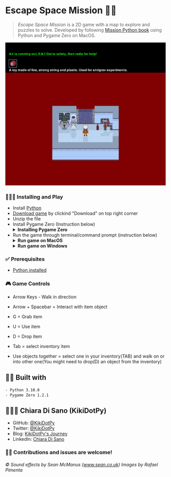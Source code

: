 # Escape Space Mission 👨‍🚀

> *Escape Space Mission* is a 2D game with a map to explore and puzzles to solve. Developed by following [Mission Python book](https://nostarch.com/missionpython) using Python and Pygame Zero on MacOS.

![alt text](https://github.com/KikiDotPy/Games_Projects/blob/main/Escape_Space_Mission/GameScreenshot.jpg?raw=true)
  
### 👨🏻‍🔧 Installing and Play

* Install [Python](https://www.python.org/downloads/)
* [Download game](https://drive.google.com/drive/folders/1C75NhUBE29wrauxHRF9YdiNBxDjtTYgC?usp=sharing) by clickind "Download" on top right corner
* Unzip the file
* Install Pygame Zero (Instruction below)
   <details><summary><strong>Installing Pygame Zero</strong></summary>
    <ul>
      <li><a href="https://drive.google.com/drive/folders/1C75NhUBE29wrauxHRF9YdiNBxDjtTYgC?usp=sharing">Download game</a> by clickind "Download" on top right corner</li>
      <li>Unzip the file</li>
      <li>Go inside game folder "Escape" and chose between "Pygame for Windows" or "Pygame for MacOS"</li>
      <li>Run Pygame zero installer OR type in Terminal (MacOS) or cmd (Windows) "pip install pgz"</li>
      <li>Close terminal window</li>
  </ul>
  </details>
* Run the game through terminal/command prompt (instruction below)
     <details><summary><strong>Run game on MacOS</strong></summary>
    <ul>
      <li><a href="https://drive.google.com/drive/folders/1C75NhUBE29wrauxHRF9YdiNBxDjtTYgC?usp=sharing">Download game</a> by clickind "Download" on top right corner</li>
      <li>Unzip the file</li>
      <li>Go inside game folder "Escape" and chose between "Pygame for Windows" or "Pygame for MacOS"</li>
      <li>Run Pygame zero installer OR type in Terminal (MacOS) or cmd (Windows) "pip install pgz"</li>
      <li>Close terminal window</li>
  </ul>
  </details>
     <details><summary><strong>Run game on Windows</strong></summary>
    <ul>
      <li><a href="https://drive.google.com/drive/folders/1C75NhUBE29wrauxHRF9YdiNBxDjtTYgC?usp=sharing">Download game</a> by clickind "Download" on top right corner</li>
      <li>Unzip the file</li>
      <li>Go inside game folder "Escape" and chose between "Pygame for Windows" or "Pygame for MacOS"</li>
      <li>Run Pygame zero installer OR type in Terminal (MacOS) or cmd (Windows) "pip install pgz"</li>
      <li>Close terminal window</li>
  </ul>
  </details>

### ✅ Prerequisites
* [Python installed](https://www.python.org/downloads/)

### 🎮 Game Controls
* Arrow Keys - Walk in direction
* Arrow + Spacebar = Interact with item object
* G = Grab item
* U = Use item
* D = Drop item
* Tab = select inventory item

* Use objects together = select one in your inventory(TAB) and walk on or into other one(You might need to drop(D) an object from the inventory)

## 👷🏻 Built with
    - Python 3.10.0
    - Pygame Zero 1.2.1

## 👩🏻‍💻 Chiara Di Sano (KikiDotPy)

* GitHub: [@KikiDotPy](https://github.com/KikiDotPy)
* Twitter: [@KikiDotPy](https://twitter.com/KikiDotPy)
* Blog: [KikiDotPy's Journey](https://kikidotpy.hashnode.dev)
* LinkedIn: [Chiara Di Sano](https://www.linkedin.com/in/chiara-di-sano-94635a226/)


### 🤝🏻 Contributions and issues are welcome!





###### © Sound effects by Sean McManus (www.sean.co.uk) Images by Rafael Pimenta
